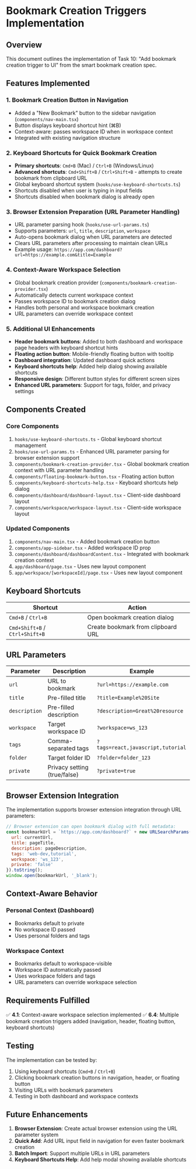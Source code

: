 # Bookmark Creation Triggers Implementation

## Overview
This document outlines the implementation of Task 10: "Add bookmark creation trigger to UI" from the smart bookmark creation spec.

## Features Implemented

### 1. Bookmark Creation Button in Navigation
- Added a "New Bookmark" button to the sidebar navigation (`components/nav-main.tsx`)
- Button displays keyboard shortcut hint (⌘B)
- Context-aware: passes workspace ID when in workspace context
- Integrated with existing navigation structure

### 2. Keyboard Shortcuts for Quick Bookmark Creation
- **Primary shortcuts**: `Cmd+B` (Mac) / `Ctrl+B` (Windows/Linux)
- **Advanced shortcuts**: `Cmd+Shift+B` / `Ctrl+Shift+B` - attempts to create bookmark from clipboard URL
- Global keyboard shortcut system (`hooks/use-keyboard-shortcuts.ts`)
- Shortcuts disabled when user is typing in input fields
- Shortcuts disabled when bookmark dialog is already open

### 3. Browser Extension Preparation (URL Parameter Handling)
- URL parameter parsing hook (`hooks/use-url-params.ts`)
- Supports parameters: `url`, `title`, `description`, `workspace`
- Auto-opens bookmark dialog when URL parameters are detected
- Clears URL parameters after processing to maintain clean URLs
- Example usage: `https://app.com/dashboard?url=https://example.com&title=Example`

### 4. Context-Aware Workspace Selection
- Global bookmark creation provider (`components/bookmark-creation-provider.tsx`)
- Automatically detects current workspace context
- Passes workspace ID to bookmark creation dialog
- Handles both personal and workspace bookmark creation
- URL parameters can override workspace context

### 5. Additional UI Enhancements
- **Header bookmark buttons**: Added to both dashboard and workspace page headers with keyboard shortcut hints
- **Floating action button**: Mobile-friendly floating button with tooltip
- **Dashboard integration**: Updated dashboard quick actions
- **Keyboard shortcuts help**: Added help dialog showing available shortcuts
- **Responsive design**: Different button styles for different screen sizes
- **Enhanced URL parameters**: Support for tags, folder, and privacy settings

## Components Created

### Core Components
1. `hooks/use-keyboard-shortcuts.ts` - Global keyboard shortcut management
2. `hooks/use-url-params.ts` - Enhanced URL parameter parsing for browser extension support
3. `components/bookmark-creation-provider.tsx` - Global bookmark creation context with URL parameter handling
4. `components/floating-bookmark-button.tsx` - Floating action button
5. `components/keyboard-shortcuts-help.tsx` - Keyboard shortcuts help dialog
6. `components/dashboard/dashboard-layout.tsx` - Client-side dashboard layout
7. `components/workspace/workspace-layout.tsx` - Client-side workspace layout

### Updated Components
1. `components/nav-main.tsx` - Added bookmark creation button
2. `components/app-sidebar.tsx` - Added workspace ID prop
3. `components/dashboard/dashboardContent.tsx` - Integrated with bookmark creation context
4. `app/dashboard/page.tsx` - Uses new layout component
5. `app/workspace/[workspaceId]/page.tsx` - Uses new layout component

## Keyboard Shortcuts

| Shortcut | Action |
|----------|--------|
| `Cmd+B` / `Ctrl+B` | Open bookmark creation dialog |
| `Cmd+Shift+B` / `Ctrl+Shift+B` | Create bookmark from clipboard URL |

## URL Parameters

| Parameter | Description | Example |
|-----------|-------------|---------|
| `url` | URL to bookmark | `?url=https://example.com` |
| `title` | Pre-filled title | `?title=Example%20Site` |
| `description` | Pre-filled description | `?description=Great%20resource` |
| `workspace` | Target workspace ID | `?workspace=ws_123` |
| `tags` | Comma-separated tags | `?tags=react,javascript,tutorial` |
| `folder` | Target folder ID | `?folder=folder_123` |
| `private` | Privacy setting (true/false) | `?private=true` |

## Browser Extension Integration

The implementation supports browser extension integration through URL parameters:

```javascript
// Browser extension can open bookmark dialog with full metadata:
const bookmarkUrl = `https://app.com/dashboard?` + new URLSearchParams({
  url: currentUrl,
  title: pageTitle,
  description: pageDescription,
  tags: 'web-dev,tutorial',
  workspace: 'ws_123',
  private: 'false'
}).toString();
window.open(bookmarkUrl, '_blank');
```

## Context-Aware Behavior

### Personal Context (Dashboard)
- Bookmarks default to private
- No workspace ID passed
- Uses personal folders and tags

### Workspace Context
- Bookmarks default to workspace-visible
- Workspace ID automatically passed
- Uses workspace folders and tags
- URL parameters can override workspace selection

## Requirements Fulfilled

✅ **4.1**: Context-aware workspace selection implemented
✅ **6.4**: Multiple bookmark creation triggers added (navigation, header, floating button, keyboard shortcuts)

## Testing

The implementation can be tested by:
1. Using keyboard shortcuts (`Cmd+B` / `Ctrl+B`)
2. Clicking bookmark creation buttons in navigation, header, or floating button
3. Visiting URLs with bookmark parameters
4. Testing in both dashboard and workspace contexts

## Future Enhancements

1. **Browser Extension**: Create actual browser extension using the URL parameter system
2. **Quick Add**: Add URL input field in navigation for even faster bookmark creation
3. **Batch Import**: Support multiple URLs in URL parameters
4. **Keyboard Shortcuts Help**: Add help modal showing available shortcuts